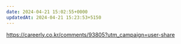 ```yaml
---
date: 2024-04-21 15:02:55+0000
updatedAt: 2024-04-21 15:23:53+5150
---
```

https://careerly.co.kr/comments/93805?utm_campaign=user-share